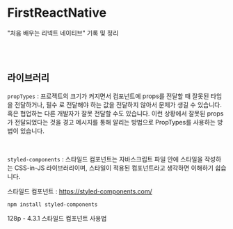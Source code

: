 # FirstReactNative

"처음 배우는 리넥트 네이티브" 기록 및 정리

<br><br>

## 라이브러리

`propTypes` : 프로젝트의 크기가 커지면서 컴포넌트에 props를 전달할 때 잘못된 타입을 전달하거나, 필수 로 전달해야 하는 값을 전달하지 않아서 문제가 생길 수 있습니다. 혹은 협업하는 다른 개발자가 잘못 전달할 수도 있습니다. 이런 상황에서 잘못된 props가 전달되었다는 것을 경고 메시지를 통해 알리는 방법으로 PropTypes를 사용하는 방법이 있습니다. 

<br>

`styled-components` : 스타일드 컴포넌트는 자바스크립트 파일 안에 스타일을 작성하는 CSS-in-JS 라이브러리이며, 스타일이 적용된 컴포넌트라고 생각하면 이해하기 쉽습니다.

스타일드 컴포넌트 : https://styled-components.com/

```
npm install styled-components
```

128p - 4.3.1 스타일드 컴포넌트 사용법